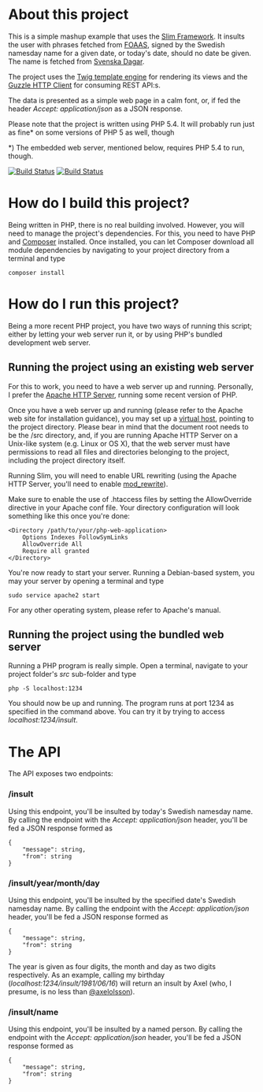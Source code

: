 # About this project

This is a simple mashup example that uses the
[Slim Framework](http://www.slimframework.com/). It insults the user with
phrases fetched from [FOAAS](http://foaas.herokuapp.com/), signed by the
Swedish namesday name for a given date, or today's date, should no date be
given. The name is fetched from [Svenska Dagar](http://api.dryg.net/).

The project uses the [Twig template engine](http://twig.sensiolabs.org/) for
rendering its views and the [Guzzle HTTP Client](http://docs.guzzlephp.org/)
for consuming REST API:s.

The data is presented as a simple web page in a calm font, or, if fed the
header *Accept: application/json* as a JSON response.

Please note that the project is written using PHP 5.4. It will probably run
just as fine* on some versions of PHP 5 as well, though

*) The embedded web server, mentioned below, requires PHP 5.4 to run, though.

[![Build Status](https://dev.azure.com/ac8647/Molnkursen/_apis/build/status/koddas.insultr?branchName=master)](https://dev.azure.com/ac8647/Molnkursen/_build/latest?definitionId=3&branchName=master)
[![Build Status](https://secure.travis-ci.org/koddas/insultr.png?branch=master)](http://travis-ci.org/koddas/insultr)

# How do I build this project?

Being written in PHP, there is no real building involved. However, you will
need to manage the project's dependencies. For this, you need to have
PHP and [Composer](https://getcomposer.org/) installed. Once installed, you can
let Composer download all module dependencies by navigating to your project
directory from a terminal and type

    composer install

# How do I run this project?

Being a more recent PHP project, you have two ways of running this script;
either by letting your web server run it, or by using PHP's bundled development
web server.

## Running the project using an existing web server

For this to work, you need to have a web server up and running. Personally, I
prefer the [Apache HTTP Server](http://httpd.apache.org), running some recent
version of PHP.

Once you have a web server up and running (please refer to the Apache web site
for installation guidance), you may set up a
[virtual host](http://httpd.apache.org/docs/2.2/vhosts/), pointing to the
project directory. Please bear in mind that the document root needs to be the
/src directory, and, if you are running Apache HTTP Server on a Unix-like
system (e.g. Linux or OS X), that the web server must have permissions to read
all files and directories belonging to the project, including the project
directory itself.

Running Slim, you will need to enable URL rewriting (using the Apache HTTP
Server, you'll need to enable
[mod_rewrite](http://httpd.apache.org/docs/current/mod/mod_rewrite.html)).

Make sure to enable the use of .htaccess files by setting the AllowOverride
directive in your Apache conf file. Your directory configuration will look
something like this once you're done:

    <Directory /path/to/your/php-web-application>
        Options Indexes FollowSymLinks
        AllowOverride All
        Require all granted
    </Directory>

You're now ready to start your server. Running a Debian-based system, you may
your server by opening a terminal and type

    sudo service apache2 start

For any other operating system, please refer to Apache's manual.

## Running the project using the bundled web server

Running a PHP program is really simple. Open a terminal, navigate to your
project folder's *src* sub-folder and type

    php -S localhost:1234

You should now be up and running. The program runs at port 1234 as specified in
the command above. You can try it by trying to access *localhost:1234/insult*.

# The API

The API exposes two endpoints:

### /insult

Using this endpoint, you'll be insulted by today's Swedish namesday name. By
calling the endpoint with the *Accept: application/json* header, you'll be fed
a JSON response formed as

    {
        "message": string,
        "from": string
    }

### /insult/year/month/day

Using this endpoint, you'll be insulted by the specified date's Swedish
namesday name. By calling the endpoint with the *Accept: application/json*
header, you'll be fed a JSON response formed as

    {
        "message": string,
        "from": string
    }

The year is given as four digits, the month and day as two digits respectively.
As an example, calling my birthday (*localhost:1234/insult/1981/06/16*) will
return an insult by Axel (who, I presume, is no less than [@axelolsson](https://github.com/axelolsson)).

### /insult/name

Using this endpoint, you'll be insulted by a named person. By calling the
endpoint with the *Accept: application/json* header, you'll be fed a JSON
response formed as

    {
        "message": string,
        "from": string
    }
